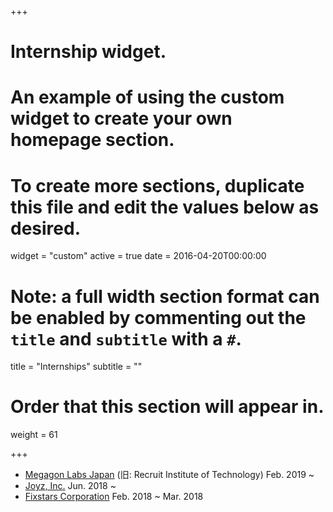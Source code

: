 +++
# Internship widget.
# An example of using the custom widget to create your own homepage section.
# To create more sections, duplicate this file and edit the values below as desired.
widget = "custom"
active = true
date = 2016-04-20T00:00:00

# Note: a full width section format can be enabled by commenting out the `title` and `subtitle` with a `#`.
title = "Internships"
subtitle = ""

# Order that this section will appear in.
weight = 61

+++

- [Megagon Labs Japan](http://www.megagon.ai/) (旧: Recruit Institute of Technology) Feb. 2019 ~
- [Joyz, Inc.](https://www.joyz.co.jp/) Jun. 2018 ~
- [Fixstars Corporation](https://www.fixstars.com/) Feb. 2018 ~ Mar. 2018
